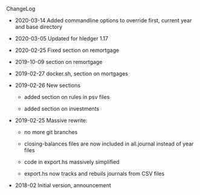 ChangeLog

- 2020-03-14 Added commandline options to override first, current year and
	  base directory

- 2020-03-05 Updated for hledger 1.17

- 2020-02-25 Fixed section on remortgage

- 2019-10-09 section on remortgage

- 2019-02-27 docker.sh, section on mortgages

- 2019-02-26 New sections

	- added section on rules in psv files

	- added section on investments

- 2019-02-25 Massive rewrite:

	- no more git branches

	- closing-balances files are now included in all.journal instead of year
	files

	- code in export.hs massively simplified

	- export.hs now tracks and rebuils journals from CSV files

- 2018-02 Initial version, announcement

